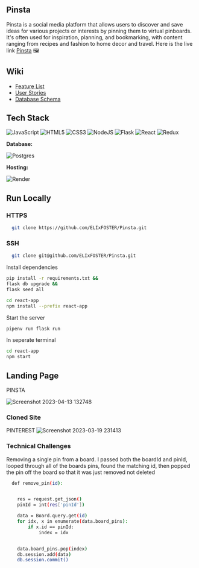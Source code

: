 ## Pinsta

Pinsta is a social media platform that allows users to discover and save ideas for various projects or interests by pinning them to virtual pinboards. It's often used for inspiration, planning, and bookmarking, with content ranging from recipes and fashion to home decor and travel. Here is the live link <a href="https://pinsta-project.onrender.com">Pinsta</a> 🖼️

## Wiki
- [Feature List](https://github.com/ELIxFOSTER/Pinsta/wiki/Feature-List)
- [User Stories](https://github.com/ELIxFOSTER/Pinsta/wiki/User-Story)
- [Database Schema](https://dbdiagram.io/d/640abdd5296d97641d86deb9)

## Tech Stack
![JavaScript](https://img.shields.io/badge/javascript-%23323330.svg?style=for-the-badge&logo=javascript&logoColor=%23F7DF1E) ![HTML5](https://img.shields.io/badge/html5-%23E34F26.svg?style=for-the-badge&logo=html5&logoColor=white) ![CSS3](https://img.shields.io/badge/css3-%231572B6.svg?style=for-the-badge&logo=css3&logoColor=white) ![NodeJS](https://img.shields.io/badge/node.js-6DA55F?style=for-the-badge&logo=node.js&logoColor=white) ![Flask](https://img.shields.io/badge/Flask-%23404d59.svg?style=for-the-badge&logo=flask&logoColor=%2361DAFB) ![React](https://img.shields.io/badge/react-%2320232a.svg?style=for-the-badge&logo=react&logoColor=%2361DAFB) ![Redux](https://img.shields.io/badge/redux-%23593d88.svg?style=for-the-badge&logo=redux&logoColor=white)

**Database:**

![Postgres](https://img.shields.io/badge/postgres-%23316192.svg?style=for-the-badge&logo=postgresql&logoColor=white)

**Hosting:**

![Render](https://img.shields.io/badge/Render-informational?style=for-the-badge&logo=render&logoColor=%5bdec3)

## Run Locally
### HTTPS
```bash
  git clone https://github.com/ELIxFOSTER/Pinsta.git
```

### SSH
```bash
  git clone git@github.com/ELIxFOSTER/Pinsta.git
```

Install dependencies

```bash
pip install -r requirements.txt &&
flask db upgrade &&
flask seed all
```

```bash
cd react-app
npm install --prefix react-app 
```

Start the server

```bash
pipenv run flask run
```

In seperate terminal

```bash
cd react-app
npm start
```

## Landing Page
PINSTA

![Screenshot 2023-04-13 132748](https://user-images.githubusercontent.com/107530902/231837982-f07e041e-00b6-4653-b1b9-89295fb422f3.png)

### Cloned Site
PINTEREST
![Screenshot 2023-03-19 231413](https://user-images.githubusercontent.com/107530902/226262446-14b545d8-bb77-4182-ad1b-8feba4d4498d.png)

### Technical Challenges

Removing a single pin from a board. I passed both the boardId and pinId, looped through all of the boards pins, found the matching id, then popped the pin off the board so that it was just removed not deleted

```bash
  def remove_pin(id):


    res = request.get_json()
    pinId = int(res['pinId'])

    data = Board.query.get(id)
    for idx, x in enumerate(data.board_pins):
        if x.id == pinId:
            index = idx


    data.board_pins.pop(index)
    db.session.add(data)
    db.session.commit()

```
